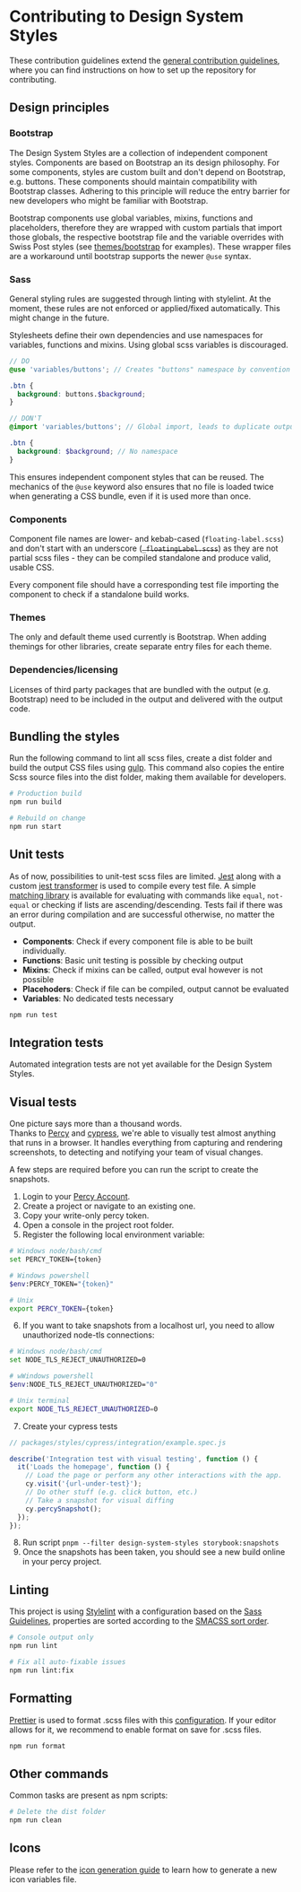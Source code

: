 # Contributing to Design System Styles

These contribution guidelines extend the [general contribution guidelines](../../CONTRIBUTING.md), where you can find instructions on how to set up the repository for contributing.

## Design principles

### Bootstrap

The Design System Styles are a collection of independent component styles. Components are based on Bootstrap an its design philosophy. For some components, styles are custom built and don't depend on Bootstrap, e.g. buttons. These components should maintain compatibility with Bootstrap classes. Adhering to this principle will reduce the entry barrier for new developers who might be familiar with Bootstrap.

Bootstrap components use global variables, mixins, functions and placeholders, therefore they are wrapped with custom partials that import those globals, the respective bootstrap file and the variable overrides with Swiss Post styles (see [themes/bootstrap](./src/themes/bootstrap/) for examples). These wrapper files are a workaround until bootstrap supports the newer `@use` syntax.

### Sass

General styling rules are suggested through linting with stylelint. At the moment, these rules are not enforced or applied/fixed automatically. This might change in the future.

Stylesheets define their own dependencies and use namespaces for variables, functions and mixins. Using global scss variables is discouraged.

```scss
// DO
@use 'variables/buttons'; // Creates "buttons" namespace by convention

.btn {
  background: buttons.$background;
}

// DON'T
@import 'variables/buttons'; // Global import, leads to duplicate output

.btn {
  background: $background; // No namespace
}
```

This ensures independent component styles that can be reused. The mechanics of the `@use` keyword also ensures that no file is loaded twice when generating a CSS bundle, even if it is used more than once.

### Components

Component file names are lower- and kebab-cased (`floating-label.scss`) and don't start with an underscore (~~`_floatingLabel.scss`~~) as they are not partial scss files - they can be compiled standalone and produce valid, usable CSS.

Every component file should have a corresponding test file importing the component to check if a standalone build works.

### Themes

The only and default theme used currently is Bootstrap. When adding themings for other libraries, create separate entry files for each theme.

### Dependencies/licensing

Licenses of third party packages that are bundled with the output (e.g. Bootstrap) need to be included in the output and delivered with the output code.

## Bundling the styles

Run the following command to lint all scss files, create a dist folder and build the output CSS files using [gulp](https://gulpjs.com/). This command also copies the entire Scss source files into the dist folder, making them available for developers.

```bash
# Production build
npm run build

# Rebuild on change
npm run start
```

## Unit tests

As of now, possibilities to unit-test scss files are limited. [Jest](https://jestjs.io/) along with a custom [jest transformer](./tests/jest-scss-transformer.js) is used to compile every test file. A simple [matching library](./tests/jest.scss) is available for evaluating with commands like `equal`, `not-equal` or checking if lists are ascending/descending. Tests fail if there was an error during compilation and are successful otherwise, no matter the output.

- **Components**: Check if every component file is able to be built individually.
- **Functions**: Basic unit testing is possible by checking output
- **Mixins**: Check if mixins can be called, output eval however is not possible
- **Placehoders**: Check if file can be compiled, output cannot be evaluated
- **Variables**: No dedicated tests necessary

```bash
npm run test
```

## Integration tests

Automated integration tests are not yet available for the Design System Styles.

## Visual tests

One picture says more than a thousand words.<br>
Thanks to [Percy](https://docs.percy.io/) and [cypress](https://www.cypress.io/), we're able to visually test almost anything that runs in a browser. It handles everything from capturing and rendering screenshots, to detecting and notifying your team of visual changes.

A few steps are required before you can run the script to create the snapshots.

1. Login to your [Percy Account](https://percy.io/).
2. Create a project or navigate to an existing one.
3. Copy your write-only percy token.
4. Open a console in the project root folder.
5. Register the following local environment variable:

```bash
# Windows node/bash/cmd
set PERCY_TOKEN={token}

# Windows powershell
$env:PERCY_TOKEN="{token}"

# Unix
export PERCY_TOKEN={token}
```

6. If you want to take snapshots from a localhost url, you need to allow unauthorized node-tls connections:

```bash
# Windows node/bash/cmd
set NODE_TLS_REJECT_UNAUTHORIZED=0

# wWindows powershell
$env:NODE_TLS_REJECT_UNAUTHORIZED="0"

# Unix terminal
export NODE_TLS_REJECT_UNAUTHORIZED=0
```

7. Create your cypress tests

```javascript
// packages/styles/cypress/integration/example.spec.js

describe('Integration test with visual testing', function () {
  it('Loads the homepage', function () {
    // Load the page or perform any other interactions with the app.
    cy.visit('{url-under-test}');
    // Do other stuff (e.g. click button, etc.)
    // Take a snapshot for visual diffing
    cy.percySnapshot();
  });
});
```

8. Run script `pnpm --filter design-system-styles storybook:snapshots`
9. Once the snapshots has been taken, you should see a new build online in your percy project.

## Linting

This project is using [Stylelint](https://stylelint.io/) with a configuration based on the [Sass Guidelines](https://sass-guidelin.es/), properties are sorted according to the [SMACSS sort order](https://www.npmjs.com/package/css-property-sort-order-smacss).

```bash
# Console output only
npm run lint

# Fix all auto-fixable issues
npm run lint:fix
```

## Formatting

[Prettier]() is used to format .scss files with this [configuration](../../.prettierrc). If your editor allows for it, we recommend to enable format on save for .scss files.

```bash
npm run format
```

## Other commands

Common tasks are present as npm scripts:

```bash
# Delete the dist folder
npm run clean
```

## Icons

Please refer to the [icon generation guide](../../Tools/IconReader/README.md) to learn how to generate a new icon variables file.

